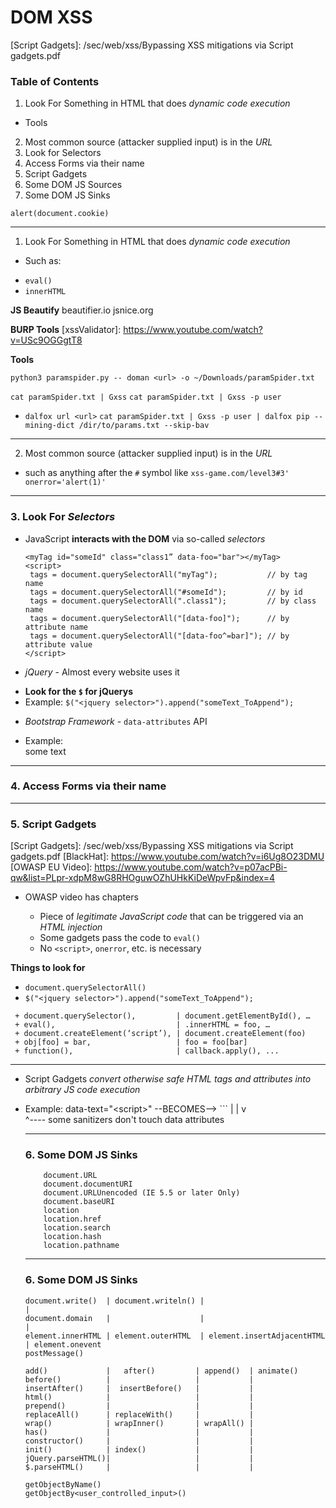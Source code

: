 # DOM XSS

[Explaination]: https://owasp.org/www-community/attacks/DOM_Based_XSS
[Sinks]: https://portswigger.net/web-security/cross-site-scripting/dom-based
[Script Gadgets]: /sec/web/xss/Bypassing XSS mitigations via Script gadgets.pdf

[DOM XSS Wiki]: https://github.com/wisec/domxsswiki/wiki

### Table of Contents 
1. Look For Something in HTML that does _dynamic code execution_
  + Tools
2. Most common source (attacker supplied input) is in the _URL_
3. Look for Selectors
4. Access Forms via their name
5. Script Gadgets
6. Some DOM JS Sources
7. Some DOM JS Sinks

`alert(document.cookie)`

------------------------------------------------------------------------------------

[Search for DOM-Based XSS]: https://www.youtube.com/watch?v=ojiOCfg-FXU

1. Look For Something in HTML that does _dynamic code execution_
  + Such as:
   - `eval()`
   - `innerHTML`

**JS Beautify**
beautifier.io 
jsnice.org

**BURP Tools**
[xssValidator]: https://www.youtube.com/watch?v=USc9OGGgtT8

**Tools**

[XSpear]: https://github.com/hahwul/XSpear
[Using XSpear]: https://www.youtube.com/watch?v=W4VN1u2lv2U

[ParamSpider -> Gxss -> Dalfox]: https://www.youtube.com/watch?v=6rkk3v2a7WQ

[Param Spider]: https://github.com/devanshbatham/ParamSpider
`python3 paramspider.py -- doman <url> -o ~/Downloads/paramSpider.txt`

[Gxss]: https://github.com/KathanP19/Gxss
`cat paramSpider.txt | Gxss`
`cat paramSpider.txt | Gxss -p user`

[Dalfox]: https://github.com/hahwul/dalfox
[Using DalFox]: https://www.youtube.com/watch?v=m64aviF1Two
+ `dalfox url <url>`
`cat paramSpider.txt | Gxss -p user | dalfox pip --mining-dict /dir/to/params.txt --skip-bav`


------------------------------------------------------------------------------------

2. Most common source (attacker supplied input) is in the _URL_
  + such as anything after the `#` symbol like `xss-game.com/level3#3' onerror='alert(1)'`

------------------------------------------------------------------------------------

### 3. Look For _Selectors_

  + JavaScript **interacts with the DOM** via so-called _selectors_
    ```Basic_Examples
    <myTag id="someId" class="class1” data-foo="bar"></myTag>
    <script>
     tags = document.querySelectorAll("myTag");           // by tag name
     tags = document.querySelectorAll("#someId");         // by id
     tags = document.querySelectorAll(".class1");         // by class name
     tags = document.querySelectorAll("[data-foo]");      // by attribute name
     tags = document.querySelectorAll("[data-foo^=bar]"); // by attribute value
    </script>
    ```

+ _jQuery_ - Almost every website uses it 
 - **Look for the `$` for jQuerys**
 - Example: `$("<jquery selector>").append("someText_ToAppend");`
 
+ _Bootstrap Framework_ - `data-attributes` API
 - Example: <div data-toggle=tooltip title='I am a tooltip!'>some text</div>

------------------------------------------------------------------------------------

### 4. Access Forms via their name

<div id=a></div>
<form name=querySelector></form>
<script>
  var a = document.querySelector('#a');
  a.innerHTML = 'test';
</script>

------------------------------------------------------------------------------------

### 5. Script Gadgets

[LiveOverflow]: https://www.youtube.com/watch?v=aCexqB9qi70

[Script Gadgets]: /sec/web/xss/Bypassing XSS mitigations via Script gadgets.pdf
[BlackHat]: https://www.youtube.com/watch?v=i6Ug8O23DMU
[OWASP EU Video]: https://www.youtube.com/watch?v=p07acPBi-qw&list=PLpr-xdpM8wG8RHOguwOZhUHkKiDeWpvFp&index=4
+ OWASP video has chapters

  * Piece of _legitimate JavaScript code_ that can be triggered via an _HTML injection_
  * Some gadgets pass the code to `eval()`
  * No `<script>`, `onerror`, etc. is necessary


**Things to look for**

+ `document.querySelectorAll()`
+ `$("<jquery selector>").append("someText_ToAppend");`

```Example-Gadgets
 + document.querySelector(),         | document.getElementById(), …
 + eval(),                           | .innerHTML = foo, …
 + document.createElement(‘script’), | document.createElement(foo)
 + obj[foo] = bar,                   | foo = foo[bar]
 + function(),                       | callback.apply(), ...
```


- - - - - - - - - - - - - - - - - - - - - - - - - - - -

* Script Gadgets _convert otherwise safe HTML tags and attributes into arbitrary JS code execution_
 + Example:
   data-text="&lt;script&gt;"    --BECOMES-->    <script>
 
 
**Example**

  <div data-role="button" data-text="&lt;script&gt;alert(1)&lt;/script&gt;"></div>
                  ^
                  |
                  |
```Selectors-XSS-Example
  <script>
   var buttons = $("[data-role=button]");
   buttons.attr("style", "...");
   // [...]
   buttons.html(button.getAttribute("data-text")); // <--- Script Gadget HERE!!!
  </script>
```
                  |
                  |
                  v
  <div data-role="button" data-text="<script>alert(1)</script>"></div>
                                      ^---- some sanitizers don't touch data attributes
  
------------------------------------------------------------------------------------

### 6. Some DOM JS Sinks

[Wiki for Sources]: https://github.com/wisec/domxsswiki/wiki/sources

```Potential_Sources
    document.URL
    document.documentURI
    document.URLUnencoded (IE 5.5 or later Only)
    document.baseURI
    location
    location.href
    location.search
    location.hash
    location.pathname
```

------------------------------------------------------------------------------------

### 6. Some DOM JS Sinks

[Wiki for Sinks]: https://github.com/wisec/domxsswiki/wiki/Sinks

```Common_Sinks
document.write()  | document.writeln() |                            |
document.domain   |                    |                            |
element.innerHTML | element.outerHTML  | element.insertAdjacentHTML | element.onevent
postMessage()
```
```jQuery_Sinks
add()             |   after()         | append()  | animate()
before()          |                   |           |
insertAfter()     |  insertBefore()   |           |
html()            |                   |           |
prepend()         |                   |           |
replaceAll()      | replaceWith()     |           |
wrap()            | wrapInner()       | wrapAll() |
has()             |                   |           |
constructor()     |                   |           |
init()            | index()           |           |
jQuery.parseHTML()|                   |           |
$.parseHTML()     |                   |           |
```

```Custom_Per_App
getObjectByName()
getObjectBy<user_controlled_input>()
```

